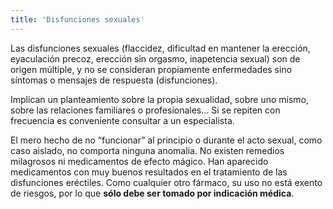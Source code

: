 ```yaml
---
title: 'Disfunciones sexuales'
---
```


Las disfunciones sexuales (flaccidez, dificultad en mantener la erección, eyaculación precoz, erección sin orgasmo, inapetencia sexual) son de origen múltiple, y no se consideran propiamente enfermedades sino síntomas o mensajes de respuesta (disfunciones).

Implican un planteamiento sobre la propia sexualidad, sobre uno mismo, sobre las relaciones familiares o profesionales... Si se repiten con frecuencia es conveniente consultar a un especialista.

El mero hecho de no “funcionar” al principio o durante el acto sexual, como caso aislado, no comporta ninguna anomalía. No existen remedios milagrosos ni medicamentos de efecto mágico. Han aparecido medicamentos con muy buenos resultados en el tratamiento de las disfunciones eréctiles. Como cualquier otro fármaco, su uso no está exento de riesgos, por lo que **sólo debe ser tomado por indicación médica**.